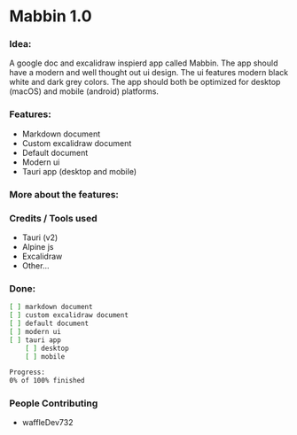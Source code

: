 # Mabbin 1.0



### Idea:
A google doc and excalidraw inspierd app called Mabbin. 
The app should have a modern and well thought out ui design. 
The ui features modern black white and dark grey colors.
The app should both be optimized for desktop (macOS) and mobile (android) platforms.

### Features:
- Markdown document
- Custom excalidraw document
- Default document
- Modern ui
- Tauri app (desktop and mobile)

### More about the features:


### Credits / Tools used

 - Tauri (v2)
 - Alpine js
 - Excalidraw
 - Other...


### Done: 
```bash
[ ] markdown document
[ ] custom excalidraw document
[ ] default document
[ ] modern ui
[ ] tauri app
    [ ] desktop
    [ ] mobile

Progress: 
0% of 100% finished
```

### People Contributing
 - waffleDev732